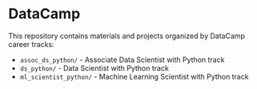 # DataCamp

This repository contains materials and projects organized by DataCamp career tracks:

- `assoc_ds_python/` - Associate Data Scientist with Python track
- `ds_python/` - Data Scientist with Python track  
- `ml_scientist_python/` - Machine Learning Scientist with Python track